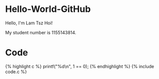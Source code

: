 # Hello-World-GitHub

Hello, I'm Lam Tsz Hoi!

My student number is 1155143814.

# Code
{% highlight c %} 
printf("%d\n", 1 == 0);
{% endhighlight %}
{% include code.c %}
